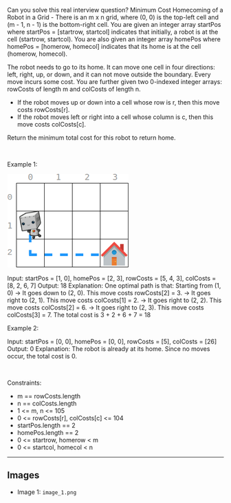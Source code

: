 Can you solve this real interview question? Minimum Cost Homecoming of a Robot in a Grid - There is an m x n grid, where (0, 0) is the top-left cell and (m - 1, n - 1) is the bottom-right cell. You are given an integer array startPos where startPos = [startrow, startcol] indicates that initially, a robot is at the cell (startrow, startcol). You are also given an integer array homePos where homePos = [homerow, homecol] indicates that its home is at the cell (homerow, homecol).

The robot needs to go to its home. It can move one cell in four directions: left, right, up, or down, and it can not move outside the boundary. Every move incurs some cost. You are further given two 0-indexed integer arrays: rowCosts of length m and colCosts of length n.

 * If the robot moves up or down into a cell whose row is r, then this move costs rowCosts[r].
 * If the robot moves left or right into a cell whose column is c, then this move costs colCosts[c].

Return the minimum total cost for this robot to return home.

 

Example 1:

![Example 1](./image_1.png)


Input: startPos = [1, 0], homePos = [2, 3], rowCosts = [5, 4, 3], colCosts = [8, 2, 6, 7]
Output: 18
Explanation: One optimal path is that:
Starting from (1, 0)
-> It goes down to (2, 0). This move costs rowCosts[2] = 3.
-> It goes right to (2, 1). This move costs colCosts[1] = 2.
-> It goes right to (2, 2). This move costs colCosts[2] = 6.
-> It goes right to (2, 3). This move costs colCosts[3] = 7.
The total cost is 3 + 2 + 6 + 7 = 18

Example 2:


Input: startPos = [0, 0], homePos = [0, 0], rowCosts = [5], colCosts = [26]
Output: 0
Explanation: The robot is already at its home. Since no moves occur, the total cost is 0.


 

Constraints:

 * m == rowCosts.length
 * n == colCosts.length
 * 1 <= m, n <= 105
 * 0 <= rowCosts[r], colCosts[c] <= 104
 * startPos.length == 2
 * homePos.length == 2
 * 0 <= startrow, homerow < m
 * 0 <= startcol, homecol < n

---

## Images

- Image 1: `image_1.png`
